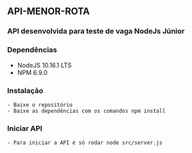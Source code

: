 ## API-MENOR-ROTA

### API desenvolvida para teste de vaga NodeJs Júnior

### Dependências

- NodeJS 10.16.1 LTS
- NPM 6.9.0

### Instalação

    - Baixe o repositório
    - Baixe as dependências com os comandos npm install
    

### Iniciar API

    - Para iniciar a API é só rodar node src/server.js

